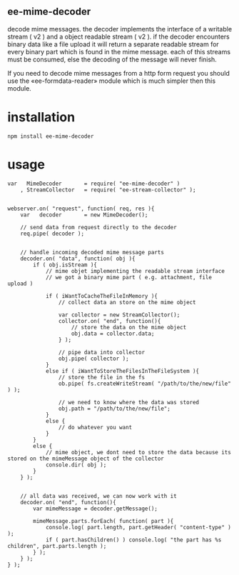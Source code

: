 ## ee-mime-decoder

decode mime messages. the decoder implements the interface of a writable stream ( v2 ) and a object readable stream ( v2 ). if the decoder encounters binary data like a file upload it will return a separate readable stream for every binary part which is found in the mime message. each of this streams must be consumed, else the decoding of the message will never finish.

If you need to decode mime messages from a http form request you should use the «ee-formdata-reader» module which is much simpler then this module.

# installation
	
	npm install ee-mime-decoder


# usage
	
	var   MimeDecoder 		= require( "ee-mime-decoder" )
		, StreamCollector 	= require( "ee-stream-collector" );


	webserver.on( "request", function( req, res ){
		var   decoder 		= new MimeDecoder();

		// send data from request directly to the decoder
		req.pipe( decoder );


		// handle incoming decoded mime message parts
		decoder.on( "data", function( obj ){
			if ( obj.isStream ){
				// mime objet implementing the readable stream interface
				// we got a binary mime part ( e.g. attachment, file upload )

				if ( iWantToCacheTheFileInMemory ){
					// collect data an store on the mime object

					var collector = new StreamCollector();
					collector.on( "end", function(){
						// store the data on the mime object
						obj.data = collector.data;
					} );

					// pipe data into collector
					obj.pipe( collector );
				}
				else if ( iWantToStoreTheFilesInTheFileSystem ){
					// store the file in the fs
					ob.pipe( fs.createWriteStream( "/path/to/the/new/file" ) );

					// we need to know where the data was stored
					obj.path = "/path/to/the/new/file";
				}
				else {
					// do whatever you want
				}
			}
			else {
				// mime object, we dont need to store the data because its stored on the mimeMessage object of the collector
				console.dir( obj );
			}
		} );


		// all data was received, we can now work with it
		decoder.on( "end", function(){
			var mimeMessage = decoder.getMessage();

			mimeMessage.parts.forEach( function( part ){
				console.log( part.length, part.getHeader( "content-type" ) );
				if ( part.hasChildren() ) console.log( "the part has %s children", part.parts.length );
			} );
		} );
	} );
